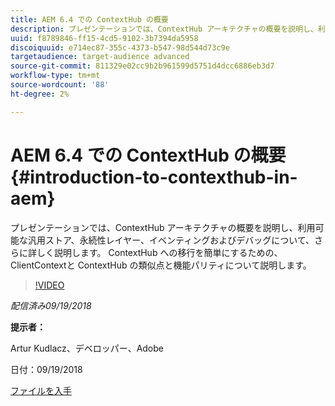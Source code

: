 ```yaml
---
title: AEM 6.4 での ContextHub の概要
description: プレゼンテーションでは、ContextHub アーキテクチャの概要を説明し、利用可能な汎用ストア、永続性レイヤー、イベンティングおよびデバッグについて、さらに詳しく説明します。 ContextHub への移行を簡単にするための、ClientContextと ContextHub の類似点と機能パリティについて説明します。
uuid: f8789846-ff15-4cd5-9102-3b7394da5958
discoiquuid: e714ec87-355c-4373-b547-98d544d73c9e
targetaudience: target-audience advanced
source-git-commit: 811329e02cc9b2b961599d5751d4dcc6886eb3d7
workflow-type: tm+mt
source-wordcount: '88'
ht-degree: 2%

---
```



# AEM 6.4 での ContextHub の概要{#introduction-to-contexthub-in-aem}

プレゼンテーションでは、ContextHub アーキテクチャの概要を説明し、利用可能な汎用ストア、永続性レイヤー、イベンティングおよびデバッグについて、さらに詳しく説明します。 ContextHub への移行を簡単にするための、ClientContextと ContextHub の類似点と機能パリティについて説明します。

>[!VIDEO](https://video.tv.adobe.com/v/23839/?quality=9)

*配信済み09/19/2018*

**提示者：**

Artur Kudlacz、デベロッパー、Adobe

日付：09/19/2018

[ファイルを入手](assets/gems-session-introduction-to-contexthub-in-aem-64.pdf)

<!--
[Get back to the Overview](https://helpx.adobe.com/experience-manager/kt/eseminars/gems/aem-index.html)
-->
